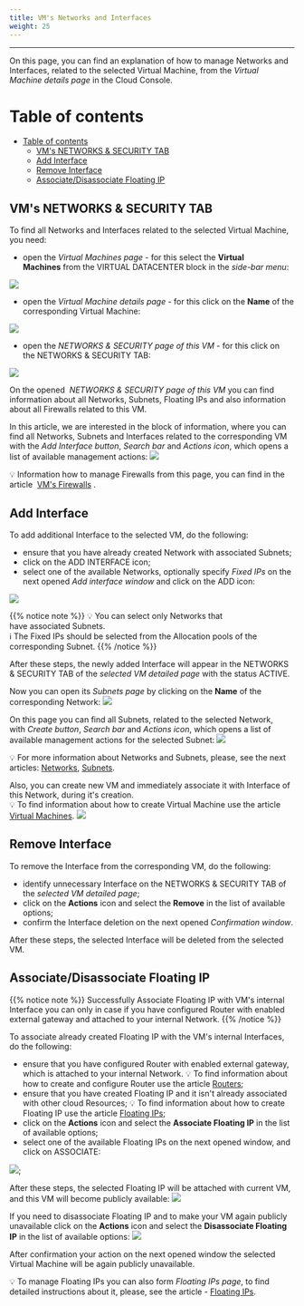 ```yaml
---
title: VM's Networks and Interfaces
weight: 25
---
```

___
On this page, you can find an explanation of how to manage Networks and Interfaces, related to the selected Virtual Machine, from the *Virtual Machine details page* in the Cloud Console.

# Table of contents
- [Table of contents](#table-of-contents)
  - [VM's NETWORKS \& SECURITY TAB](#vms-networks--securitytab)
  - [Add Interface](#add-interface)
  - [Remove Interface](#remove-interface)
  - [Associate/Disassociate Floating IP](#associatedisassociate-floating-ip)

## VM's NETWORKS & SECURITY TAB
To find all Networks and Interfaces related to the selected Virtual Machine, you need:
- open the *Virtual Machines page* - for this select the **Virtual Machines** from the VIRTUAL DATACENTER block in the *side-bar menu*:

![](../../../assets/images/conn-lin/7.png?width=15pc&classes=border,shadow)

- open the *Virtual Machine details page* - for this click on the **Name** of the corresponding Virtual Machine:

![](../../../assets/images/networks/net-18.png?classes=border,shadow) 

- open the *NETWORKS & SECURITY page of this VM* - for this click on the NETWORKS & SECURITY TAB:

![](../../../assets/images/networks/net-16.png?width=35pc&classes=border,shadow) 

On the opened  *NETWORKS & SECURITY page of this VM* you can find information about all Networks, Subnets, Floating IPs and also information about all Firewalls related to this VM.

In this article, we are interested in the block of information, where you can find all Networks, Subnets and Interfaces related to the corresponding VM with the *Add Interface button*, *Search bar* and *Actions icon*, which opens a list of available management actions: 
![](../../../assets/images/networks/net-17.png?classes=border,shadow)    

💡 Information how to manage Firewalls from this page, you can find in the article  [VM's Firewalls](https://docs.ventuscloud.eu/products/security/manage-firewalls/) .

## Add Interface
To add additional Interface to the selected VM, do the following:
- ensure that you have already created Network with associated Subnets;
- click on the ADD INTERFACE icon;
- select one of the available Networks, optionally specify *Fixed IPs* on the next opened *Add interface window* and click on the ADD icon:

![](../../../assets/images/networks/10.png?width=35pc&classes=border,shadow)

{{% notice note %}}
💡 You can select only Networks that have associated Subnets.   
ℹ️ The Fixed IPs should be selected from the Allocation pools of the corresponding Subnet.
{{% /notice %}}

After these steps, the newly added Interface will appear in the NETWORKS & SECURITY TAB of the *selected VM detailed page* with the status ACTIVE.  

Now you can open its *Subnets page* by clicking on the **Name** of the corresponding Network:
![](../../../assets/images/networks/11.png?classes=border,shadow)  

On this page you can find all Subnets, related to the selected Network, with *Create button*, *Search bar* and *Actions icon*, which opens a list of available management actions for the selected Subnet:
![](../../../assets/images/networks/15.png?classes=border,shadow) 
  
💡 For more information about Networks and Subnets, please, see the next articles: [Networks](https://docs.ventuscloud.eu/products/networking/networks/), [Subnets](https://docs.ventuscloud.eu/products/networking/subnets/).

Also, you can create new VM and immediately associate it with Interface of this Network, during it's creation.   
💡 To find information about how to create Virtual Machine use the article [Virtual Machines](https://docs.ventuscloud.eu/products/compute/virtual-machines/).
![](../../../assets/images/networks/net-22.png?width=30pc&classes=border,shadow)

## Remove Interface
To remove the Interface from the corresponding VM, do the following:
- identify unnecessary Interface on the NETWORKS & SECURITY TAB of the *selected VM detailed page*;
- click on the **Actions** icon and select the **Remove** in the list of available options;
- confirm the Interface deletion on the next opened *Confirmation window*.

After these steps, the selected Interface will be deleted from the selected VM.

## Associate/Disassociate Floating IP

{{% notice note %}}
Successfully Associate Floating IP with VM's internal Interface you can only in case if you have configured Router with enabled external gateway and attached to your internal Network.
{{% /notice %}}

To associate already created Floating IP with the VM's internal Interfaces, do the following:
- ensure that you have configured Router with enabled external gateway, which is attached to your internal Network.
  💡 To find information about how to create and configure Router use the article [Routers](https://docs.ventuscloud.eu/products/networking/routers/);
- ensure that you have created Floating IP and it isn't already associated with other cloud Resources;
  💡 To find information about how to create Floating IP use the article [Floating IPs](https://docs.ventuscloud.eu/products/networking/floating-ips/);
- click on the **Actions** icon and select the **Associate Floating IP** in the list of available options;
- select one of the available Floating IPs on the next opened window, and click on ASSOCIATE:

![](../../../assets/images/networks/net-19.png?width=35pc&classes=border,shadow);

After these steps, the selected Floating IP will be attached with current VM, and this VM will become publicly available:
![](../../../assets/images/networks/net-20.png?classes=border,shadow) 

If you need to disassociate Floating IP and to make your VM again publicly unavailable click on the **Actions** icon and select the **Disassociate Floating IP** in the list of available options:
![](../../../assets/images/networks/net-21.png?classes=border,shadow) 

After confirmation your action on the next opened window the selected Virtual Machine will be again publicly unavailable.

💡 To manage Floating IPs you can also form *Floating IPs page*, to find detailed instructions about it, please, see the article - [Floating IPs](https://docs.ventuscloud.eu/products/networking/floating-ips/).